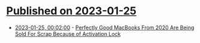 # [Published on 2023-01-25](index.md)

* [2023-01-25, 00:02:00](https://apple.slashdot.org/story/23/01/24/2143226/perfectly-good-macbooks-from-2020-are-being-sold-for-scrap-because-of-activation-lock?utm_source=rss1.0mainlinkanon&utm_medium=feed) - [Perfectly Good MacBooks From 2020 Are Being Sold For Scrap Because of Activation Lock](https://apple.slashdot.org/story/23/01/24/2143226/perfectly-good-macbooks-from-2020-are-being-sold-for-scrap-because-of-activation-lock?utm_source=rss1.0mainlinkanon&utm_medium=feed)
